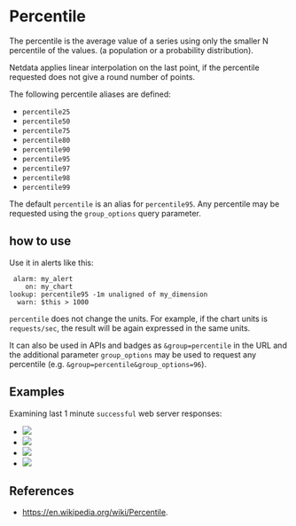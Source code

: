 <!--
title: "Percentile"
sidebar_label: "Percentile"
description: "Use percentile in API queries and health entities to find the 'percentile' value from a sample, eliminating any unwanted spikes in the returned metrics."
custom_edit_url: https://github.com/netdata/netdata/edit/master/src/web/api/queries/percentile/README.md
learn_status: "Published"
learn_topic_type: "References"
learn_rel_path: "Developers/Web/Api/Queries"
-->

# Percentile

The percentile is the average value of a series using only the smaller N percentile of the values.
(a population or a probability distribution).

Netdata applies linear interpolation on the last point, if the percentile requested does not give a round number of
points.

The following percentile aliases are defined:

- `percentile25`
- `percentile50`
- `percentile75`
- `percentile80`
- `percentile90`
- `percentile95`
- `percentile97`
- `percentile98`
- `percentile99`

The default `percentile` is an alias for `percentile95`.
Any percentile may be requested using the `group_options` query parameter.

## how to use

Use it in alerts like this:

```
 alarm: my_alert
    on: my_chart
lookup: percentile95 -1m unaligned of my_dimension
  warn: $this > 1000
```

`percentile` does not change the units. For example, if the chart units is `requests/sec`, the result
will be again expressed in the same units. 

It can also be used in APIs and badges as `&group=percentile` in the URL and the additional parameter `group_options`
may be used to request any percentile (e.g. `&group=percentile&group_options=96`).

## Examples

Examining last 1 minute `successful` web server responses:

-   ![](https://registry.my-netdata.io/api/v1/badge.svg?chart=web_log_nginx.response_statuses&options=unaligned&dimensions=success&group=min&after=-60&label=min)
-   ![](https://registry.my-netdata.io/api/v1/badge.svg?chart=web_log_nginx.response_statuses&options=unaligned&dimensions=success&group=average&after=-60&label=average)
-   ![](https://registry.my-netdata.io/api/v1/badge.svg?chart=web_log_nginx.response_statuses&options=unaligned&dimensions=success&group=percentile95&after=-60&label=percentile95&value_color=orange)
-   ![](https://registry.my-netdata.io/api/v1/badge.svg?chart=web_log_nginx.response_statuses&options=unaligned&dimensions=success&group=max&after=-60&label=max)

## References

-   <https://en.wikipedia.org/wiki/Percentile>.
